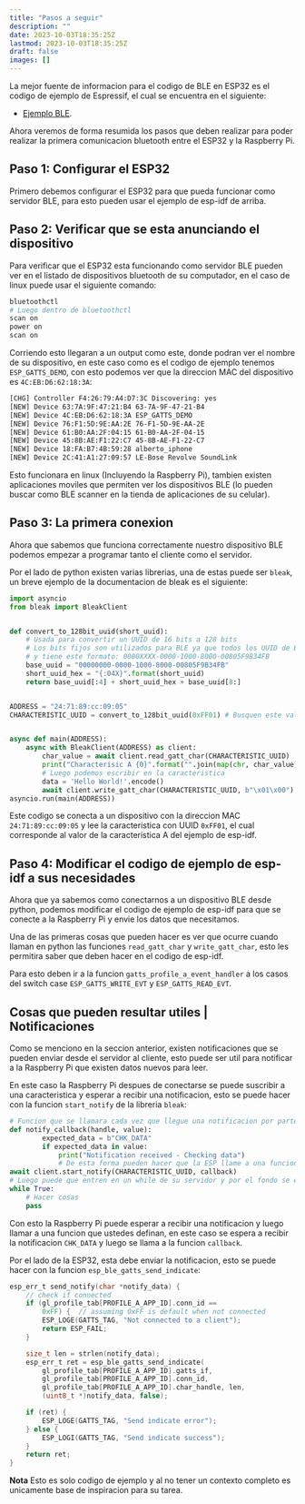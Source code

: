 ```yaml
---
title: "Pasos a seguir"
description: ""
date: 2023-10-03T18:35:25Z
lastmod: 2023-10-03T18:35:25Z
draft: false
images: []
---
```

La mejor fuente de informacion para el codigo de BLE en ESP32 es el codigo de ejemplo de Espressif, el cual se encuentra en el siguiente:

- [Ejemplo BLE](https://github.com/espressif/esp-idf/blob/master/examples/bluetooth/bluedroid/ble/gatt_server/tutorial/Gatt_Server_Example_Walkthrough.md).

Ahora veremos de forma resumida los pasos que deben realizar para poder realizar la primera comunicacion bluetooth entre el ESP32 y la Raspberry Pi.

## Paso 1: Configurar el ESP32

Primero debemos configurar el ESP32 para que pueda funcionar como servidor BLE, para esto pueden usar el ejemplo de esp-idf de arriba.

## Paso 2: Verificar que se esta anunciando el dispositivo

Para verificar que el ESP32 esta funcionando como servidor BLE pueden ver en el listado de dispositivos bluetooth de su computador, en el caso de linux puede usar el siguiente comando:

```bash
bluetoothctl
# Luego dentro de bluetoothctl
scan on
power on
scan on
```

Corriendo esto llegaran a un output como este, donde podran ver el nombre de su dispositivo, en este caso como es el codigo de ejemplo tenemos `ESP_GATTS_DEMO`, con esto podemos ver que la direccion MAC del dispositivo es `4C:EB:D6:62:18:3A`:

```bash
[CHG] Controller F4:26:79:A4:D7:3C Discovering: yes
[NEW] Device 63:7A:9F:47:21:B4 63-7A-9F-47-21-B4
[NEW] Device 4C:EB:D6:62:18:3A ESP_GATTS_DEMO
[NEW] Device 76:F1:5D:9E:AA:2E 76-F1-5D-9E-AA-2E
[NEW] Device 61:B0:AA:2F:04:15 61-B0-AA-2F-04-15
[NEW] Device 45:8B:AE:F1:22:C7 45-8B-AE-F1-22-C7
[NEW] Device 18:FA:B7:4B:59:28 alberto_iphone
[NEW] Device 2C:41:A1:27:09:57 LE-Bose Revolve SoundLink
```

Esto funcionara en linux (Incluyendo la Raspberry Pi), tambien existen aplicaciones moviles que permiten ver los dispositivos BLE  (lo pueden buscar como BLE scanner en la tienda de aplicaciones de su celular).

## Paso 3: La primera conexion

Ahora que sabemos que funciona correctamente nuestro dispositivo BLE podemos empezar a programar tanto el cliente como el servidor.

Por el lado de python existen varias librerias, una de estas puede ser `bleak`, un breve ejemplo de la documentacion de bleak es el siguiente:

```python
import asyncio
from bleak import BleakClient


def convert_to_128bit_uuid(short_uuid):
    # Usada para convertir un UUID de 16 bits a 128 bits
    # Los bits fijos son utilizados para BLE ya que todos los UUID de BLE son de 128 bits
    # y tiene este formato: 0000XXXX-0000-1000-8000-00805F9B34FB
    base_uuid = "00000000-0000-1000-8000-00805F9B34FB"
    short_uuid_hex = "{:04X}".format(short_uuid)
    return base_uuid[:4] + short_uuid_hex + base_uuid[8:]


ADDRESS = "24:71:89:cc:09:05"
CHARACTERISTIC_UUID = convert_to_128bit_uuid(0xFF01) # Busquen este valor en el codigo de ejemplo de esp-idf


async def main(ADDRESS):
    async with BleakClient(ADDRESS) as client:
        char_value = await client.read_gatt_char(CHARACTERISTIC_UUID)
        print("Characterisic A {0}".format("".join(map(chr, char_value))))
        # Luego podemos escribir en la caracteristica
        data = 'Hello World!'.encode()
        await client.write_gatt_char(CHARACTERISTIC_UUID, b"\x01\x00")
asyncio.run(main(ADDRESS))

```

Este codigo se conecta a un dispositivo con la direccion MAC `24:71:89:cc:09:05` y lee la caracteristica con UUID `0xFF01`, el cual corresponde al valor de la caracteristica A del ejemplo de esp-idf.

## Paso 4: Modificar el codigo de ejemplo de esp-idf a sus necesidades

Ahora que ya sabemos como conectarnos a un dispositivo BLE desde python, podemos modificar el codigo de ejemplo de esp-idf para que se conecte a la Raspberry Pi y envie los datos que necesitamos.

Una de las primeras cosas que pueden hacer es ver que ocurre cuando llaman en python las funciones `read_gatt_char` y `write_gatt_char`, esto les permitira saber que deben hacer en el codigo de esp-idf.

Para esto deben ir a la funcion `gatts_profile_a_event_handler` a los casos del switch case `ESP_GATTS_WRITE_EVT` y `ESP_GATTS_READ_EVT`.

## Cosas que pueden resultar utiles | Notificaciones

Como se menciono en la seccion anterior, existen notificaciones que se pueden enviar desde el servidor al cliente, esto puede ser util para notificar a la Raspberry Pi que existen datos nuevos para leer.

En este caso la Raspberry Pi despues de conectarse se puede suscribir a una caracteristica y esperar a recibir una notificacion, esto se puede hacer con la funcion `start_notify` de la libreria `bleak`:

```python
# Funcion que se llamara cada vez que llegue una notificacion por parte de la ESP
def notify_callback(handle, value):
        expected_data = b"CHK_DATA"
        if expected_data in value:
            print("Notification received - Checking data")
            # De esta forma pueden hacer que la ESP llame a una funcion de la Raspberry Pi
await client.start_notify(CHARACTERISTIC_UUID, callback)
# Luego puede que entren en un while de su servidor y por el fondo se estara llamando a la funcion callback
while True:
    # Hacer cosas
    pass
```

Con esto la Raspberry Pi puede esperar a recibir una notificacion y luego llamar a una funcion que ustedes definan, en este caso se espera a recibir la notificacion `CHK_DATA` y luego se llama a la funcion `callback`.

Por el lado de la ESP32, esta debe enviar la notificacion, esto se puede hacer con la funcion `esp_ble_gatts_send_indicate`:

```c
esp_err_t send_notify(char *notify_data) {
    // check if connected
    if (gl_profile_tab[PROFILE_A_APP_ID].conn_id ==
        0xFF) {  // assuming 0xFF is default when not connected
        ESP_LOGE(GATTS_TAG, "Not connected to a client");
        return ESP_FAIL;
    }

    size_t len = strlen(notify_data);
    esp_err_t ret = esp_ble_gatts_send_indicate(
        gl_profile_tab[PROFILE_A_APP_ID].gatts_if,
        gl_profile_tab[PROFILE_A_APP_ID].conn_id,
        gl_profile_tab[PROFILE_A_APP_ID].char_handle, len,
        (uint8_t *)notify_data, false);

    if (ret) {
        ESP_LOGE(GATTS_TAG, "Send indicate error");
    } else {
        ESP_LOGI(GATTS_TAG, "Send indicate success");
    }
    return ret;
}
```

**Nota** Esto es solo codigo de ejemplo y al no tener un contexto completo es unicamente base de inspiracion para su tarea.
